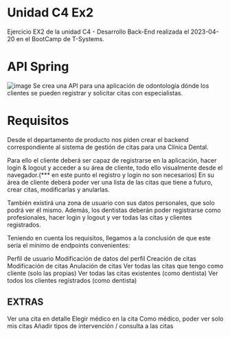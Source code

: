 # Unidad C4 Ex2
Ejercicio EX2 de la unidad C4 - Desarrollo Back-End realizada el 2023-04-20 en el BootCamp de T-Systems.

# API Spring
![image](https://user-images.githubusercontent.com/89463715/233834968-0472d156-8a5c-44f0-95cf-17cbe1699ac6.png)
Se crea una API para una aplicación de odontología dónde los clientes se pueden registrar y solicitar citas con especialistas.

# Requisitos
Desde el departamento de producto nos piden crear el backend correspondiente al sistema de gestión de citas para una Clínica Dental.

Para ello el cliente deberá ser capaz de registrarse en la aplicación, hacer login & logout y acceder a su área de cliente, todo ello visualmente desde el navegador.(*** en este punto el registro y login no son necesarios) En su área de cliente deberá poder ver una lista de las citas que tiene a futuro, crear citas, modificarlas y anularlas.

También existirá una zona de usuario con sus datos personales, que solo podrá ver él mismo. Además, los dentistas deberán poder registrarse como profesionales, hacer login y logout y ver todas las citas y clientes registrados.

Teniendo en cuenta los requisitos, llegamos a la conclusión de que este sería el mínimo de endpoints convenientes:

Perfil de usuario
Modificación de datos del perfil
Creación de citas
Modificación de citas
Anulación de citas
Ver todas las citas que tengo como cliente (solo las propias)
Ver todas las citas existentes (como dentista)
Ver todos los clientes registrados (como dentista)

## EXTRAS
Ver una cita en detalle
Elegir médico en la cita
Como médico, poder ver solo mis citas
Añadir tipos de intervención / consulta a las citas

